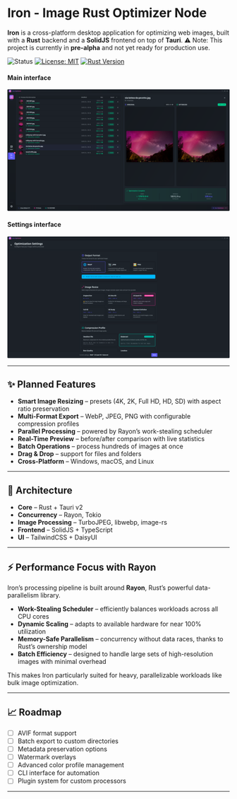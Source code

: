 # Iron - Image Rust Optimizer Node

**Iron** is a cross-platform desktop application for optimizing web images, built with a **Rust** backend and a **SolidJS** frontend on top of **Tauri**.
⚠️ Note: This project is currently in **pre-alpha** and not yet ready for production use.

![Status](https://img.shields.io/badge/status-pre--alpha-red)
[![License: MIT](https://img.shields.io/badge/License-MIT-yellow.svg)](https://opensource.org/licenses/MIT)
[![Rust Version](https://img.shields.io/badge/rust-2021_edition-orange.svg)](https://www.rust-lang.org/)

#### Main interface
![Iron](screenshot.png)

#### Settings interface
![Iron](screenshot2.png)

---

## ✨ Planned Features

* **Smart Image Resizing** – presets (4K, 2K, Full HD, HD, SD) with aspect ratio preservation
* **Multi-Format Export** – WebP, JPEG, PNG with configurable compression profiles
* **Parallel Processing** – powered by Rayon’s work-stealing scheduler
* **Real-Time Preview** – before/after comparison with live statistics
* **Batch Operations** – process hundreds of images at once
* **Drag & Drop** – support for files and folders
* **Cross-Platform** – Windows, macOS, and Linux

---

## 🔧 Architecture

* **Core** – Rust + Tauri v2
* **Concurrency** – Rayon, Tokio
* **Image Processing** – TurboJPEG, libwebp, image-rs
* **Frontend** – SolidJS + TypeScript
* **UI** – TailwindCSS + DaisyUI

---

## ⚡ Performance Focus with Rayon

Iron’s processing pipeline is built around **Rayon**, Rust’s powerful data-parallelism library.

* **Work-Stealing Scheduler** – efficiently balances workloads across all CPU cores
* **Dynamic Scaling** – adapts to available hardware for near 100% utilization
* **Memory-Safe Parallelism** – concurrency without data races, thanks to Rust’s ownership model
* **Batch Efficiency** – designed to handle large sets of high-resolution images with minimal overhead

This makes Iron particularly suited for heavy, parallelizable workloads like bulk image optimization.

---

## 📈 Roadmap

* [ ] AVIF format support
* [ ] Batch export to custom directories
* [ ] Metadata preservation options
* [ ] Watermark overlays
* [ ] Advanced color profile management
* [ ] CLI interface for automation
* [ ] Plugin system for custom processors

---
